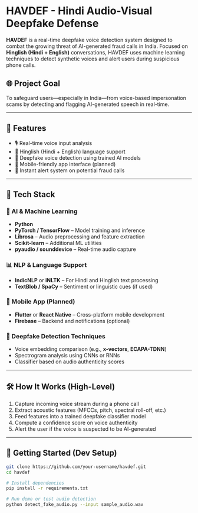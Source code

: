 # HAVDEF - Hindi Audio-Visual Deepfake Defense

**HAVDEF** is a real-time deepfake voice detection system designed to combat the growing threat of AI-generated fraud calls in India. Focused on **Hinglish (Hindi + English)** conversations, HAVDEF uses machine learning techniques to detect synthetic voices and alert users during suspicious phone calls.

## 🌐 Project Goal

To safeguard users—especially in India—from voice-based impersonation scams by detecting and flagging AI-generated speech in real-time.

---

## 🧠 Features

- 🎙️ Real-time voice input analysis
- 🧾 Hinglish (Hindi + English) language support
- 🤖 Deepfake voice detection using trained AI models
- 📲 Mobile-friendly app interface (planned)
- 🔔 Instant alert system on potential fraud calls

---

## 🔧 Tech Stack

### 🧪 AI & Machine Learning
- **Python**
- **PyTorch / TensorFlow** – Model training and inference
- **Librosa** – Audio preprocessing and feature extraction
- **Scikit-learn** – Additional ML utilities
- **pyaudio / sounddevice** – Real-time audio capture

### 📊 NLP & Language Support
- **IndicNLP** or **iNLTK** – For Hindi and Hinglish text processing
- **TextBlob / SpaCy** – Sentiment or linguistic cues (if used)

### 📱 Mobile App (Planned)
- **Flutter** or **React Native** – Cross-platform mobile development
- **Firebase** – Backend and notifications (optional)

### 🧪 Deepfake Detection Techniques
- Voice embedding comparison (e.g., **x-vectors**, **ECAPA-TDNN**)
- Spectrogram analysis using CNNs or RNNs
- Classifier based on audio authenticity scores

---

## 🛠️ How It Works (High-Level)

1. Capture incoming voice stream during a phone call
2. Extract acoustic features (MFCCs, pitch, spectral roll-off, etc.)
3. Feed features into a trained deepfake classifier model
4. Compute a confidence score on voice authenticity
5. Alert the user if the voice is suspected to be AI-generated

---

## 🚀 Getting Started (Dev Setup)

```bash
git clone https://github.com/your-username/havdef.git
cd havdef

# Install dependencies
pip install -r requirements.txt

# Run demo or test audio detection
python detect_fake_audio.py --input sample_audio.wav

